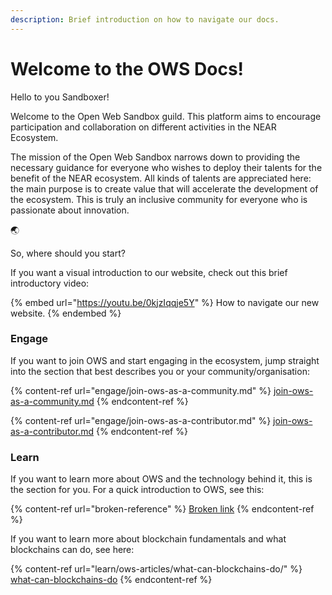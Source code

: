 ```yaml
---
description: Brief introduction on how to navigate our docs.
---
```


# Welcome to the OWS Docs!

Hello to you Sandboxer!&#x20;

Welcome to the Open Web Sandbox guild. This platform aims to encourage participation and collaboration on different activities in the NEAR Ecosystem.

The mission of the Open Web Sandbox narrows down to providing the necessary guidance for everyone who wishes to deploy their talents for the benefit of the NEAR ecosystem. All kinds of talents are appreciated here: the main purpose is to create value that will accelerate the development of the ecosystem. This is truly an inclusive community for everyone who is passionate about innovation.

🌏

So, where should you start?

If you want a visual introduction to our website, check out this brief introductory video:

{% embed url="https://youtu.be/0kjzIqqje5Y" %}
How to navigate our new website.&#x20;
{% endembed %}

### Engage

If you want to join OWS and start engaging in the ecosystem, jump straight into the section that best describes you or your community/organisation:

{% content-ref url="engage/join-ows-as-a-community.md" %}
[join-ows-as-a-community.md](engage/join-ows-as-a-community.md)
{% endcontent-ref %}

{% content-ref url="engage/join-ows-as-a-contributor.md" %}
[join-ows-as-a-contributor.md](engage/join-ows-as-a-contributor.md)
{% endcontent-ref %}



### Learn

If you want to learn more about OWS and the technology behind it, this is the section for you. For a quick introduction to OWS, see this:

{% content-ref url="broken-reference" %}
[Broken link](broken-reference)
{% endcontent-ref %}

If you want to learn more about blockchain fundamentals and what blockchains can do, see here:

{% content-ref url="learn/ows-articles/what-can-blockchains-do/" %}
[what-can-blockchains-do](learn/ows-articles/what-can-blockchains-do/)
{% endcontent-ref %}
